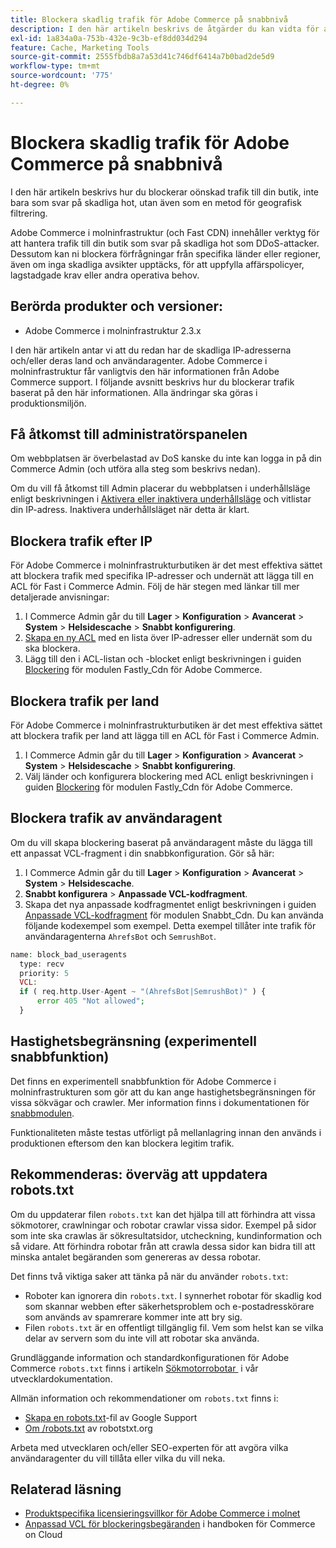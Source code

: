 ```yaml
---
title: Blockera skadlig trafik för Adobe Commerce på snabbnivå
description: I den här artikeln beskrivs de åtgärder du kan vidta för att blockera skadlig trafik när du misstänker att en DoS-attack inträffar i din Adobe Commerce på molninfrastrukturbutik.
exl-id: 1a834a0a-753b-432e-9c3b-ef8dd034d294
feature: Cache, Marketing Tools
source-git-commit: 2555fbdb8a7a53d41c746df6414a7b0bad2de5d9
workflow-type: tm+mt
source-wordcount: '775'
ht-degree: 0%

---
```


# Blockera skadlig trafik för Adobe Commerce på snabbnivå

I den här artikeln beskrivs hur du blockerar oönskad trafik till din butik, inte bara som svar på skadliga hot, utan även som en metod för geografisk filtrering.

Adobe Commerce i molninfrastruktur (och Fast CDN) innehåller verktyg för att hantera trafik till din butik som svar på skadliga hot som DDoS-attacker. Dessutom kan ni blockera förfrågningar från specifika länder eller regioner, även om inga skadliga avsikter upptäcks, för att uppfylla affärspolicyer, lagstadgade krav eller andra operativa behov.

## Berörda produkter och versioner:

* Adobe Commerce i molninfrastruktur 2.3.x

I den här artikeln antar vi att du redan har de skadliga IP-adresserna och/eller deras land och användaragenter. Adobe Commerce i molninfrastruktur får vanligtvis den här informationen från Adobe Commerce support. I följande avsnitt beskrivs hur du blockerar trafik baserat på den här informationen. Alla ändringar ska göras i produktionsmiljön.

## Få åtkomst till administratörspanelen

Om webbplatsen är överbelastad av DoS kanske du inte kan logga in på din Commerce Admin (och utföra alla steg som beskrivs nedan).

Om du vill få åtkomst till Admin placerar du webbplatsen i underhållsläge enligt beskrivningen i [Aktivera eller inaktivera underhållsläge](https://experienceleague.adobe.com/sv/docs/commerce-operations/installation-guide/tutorials/maintenance-mode) och vitlistar din IP-adress. Inaktivera underhållsläget när detta är klart.

## Blockera trafik efter IP

För Adobe Commerce i molninfrastrukturbutiken är det mest effektiva sättet att blockera trafik med specifika IP-adresser och undernät att lägga till en ACL för Fast i Commerce Admin. Följ de här stegen med länkar till mer detaljerade anvisningar:

1. I Commerce Admin går du till **Lager** > **Konfiguration** > **Avancerat** > **System** > **Helsidescache** > **Snabbt konfigurering**.
1. [Skapa en ny ACL](https://github.com/fastly/fastly-magento2/blob/master/Documentation/Guides/ACL.md) med en lista över IP-adresser eller undernät som du ska blockera.
1. Lägg till den i ACL-listan och -blocket enligt beskrivningen i guiden [Blockering](https://github.com/fastly/fastly-magento2/blob/master/Documentation/Guides/BLOCKING.md) för modulen Fastly\_Cdn för Adobe Commerce.

## Blockera trafik per land

För Adobe Commerce i molninfrastrukturbutiken är det mest effektiva sättet att blockera trafik per land att lägga till en ACL för Fast i Commerce Admin.

1. I Commerce Admin går du till **Lager** > **Konfiguration** > **Avancerat** > **System** > **Helsidescache** > **Snabbt konfigurering**.
1. Välj länder och konfigurera blockering med ACL enligt beskrivningen i guiden [Blockering](https://github.com/fastly/fastly-magento2/blob/master/Documentation/Guides/BLOCKING.md) för modulen Fastly\_Cdn för Adobe Commerce.

## Blockera trafik av användaragent

Om du vill skapa blockering baserat på användaragent måste du lägga till ett anpassat VCL-fragment i din snabbkonfiguration. Gör så här:

1. I Commerce Admin går du till **Lager** > **Konfiguration** > **Avancerat** > **System** > **Helsidescache**.
1. **Snabbt konfigurera** > **Anpassade VCL-kodfragment**.
1. Skapa det nya anpassade kodfragmentet enligt beskrivningen i guiden [Anpassade VCL-kodfragment](https://github.com/fastly/fastly-magento2/blob/master/Documentation/Guides/CUSTOM-VCL-SNIPPETS.md) för modulen Snabbt\_Cdn. Du kan använda följande kodexempel som exempel. Detta exempel tillåter inte trafik för användaragenterna `AhrefsBot` och `SemrushBot`.

```php
name: block_bad_useragents
  type: recv
  priority: 5
  VCL:
  if ( req.http.User-Agent ~ "(AhrefsBot|SemrushBot)" ) {
      error 405 "Not allowed";
  }
```

## Hastighetsbegränsning (experimentell snabbfunktion)

Det finns en experimentell snabbfunktion för Adobe Commerce i molninfrastrukturen som gör att du kan ange hastighetsbegränsningen för vissa sökvägar och crawler. Mer information finns i dokumentationen för [snabbmodulen](https://github.com/fastly/fastly-magento2/blob/master/Documentation/Guides/RATE-LIMITING.md).

Funktionaliteten måste testas utförligt på mellanlagring innan den används i produktionen eftersom den kan blockera legitim trafik.

## Rekommenderas: överväg att uppdatera robots.txt

Om du uppdaterar filen `robots.txt` kan det hjälpa till att förhindra att vissa sökmotorer, crawlningar och robotar crawlar vissa sidor. Exempel på sidor som inte ska crawlas är sökresultatsidor, utcheckning, kundinformation och så vidare. Att förhindra robotar från att crawla dessa sidor kan bidra till att minska antalet begäranden som genereras av dessa robotar.

Det finns två viktiga saker att tänka på när du använder `robots.txt`:

* Roboter kan ignorera din `robots.txt`. I synnerhet robotar för skadlig kod som skannar webben efter säkerhetsproblem och e-postadresskörare som används av spamrerare kommer inte att bry sig.
* Filen `robots.txt` är en offentligt tillgänglig fil. Vem som helst kan se vilka delar av servern som du inte vill att robotar ska använda.

Grundläggande information och standardkonfigurationen för Adobe Commerce `robots.txt` finns i artikeln [&#x200B; Sökmotorrobotar &#x200B;](https://experienceleague.adobe.com/sv/docs/commerce-admin/marketing/seo/seo-overview#search-engine-robots) i vår utvecklardokumentation.

Allmän information och rekommendationer om `robots.txt` finns i:

* [Skapa en robots.txt](https://developers.google.com/search/docs/advanced/robots/create-robots-txt)-fil av Google Support
* [Om /robots.txt](https://www.robotstxt.org/robotstxt.html) av robotstxt.org

Arbeta med utvecklaren och/eller SEO-experten för att avgöra vilka användaragenter du vill tillåta eller vilka du vill neka.

## Relaterad läsning

* [Produktspecifika licensieringsvillkor för Adobe Commerce i molnet](https://www.adobe.com/content/dam/cc/en/legal/terms/enterprise/pdfs/PSLT-AdobeCommerceCloud-WW-2023v1.pdf)
* [Anpassad VCL för blockeringsbegäranden](https://experienceleague.adobe.com/sv/docs/commerce-on-cloud/user-guide/cdn/custom-vcl-snippets/fastly-vcl-blocking) i handboken för Commerce on Cloud

